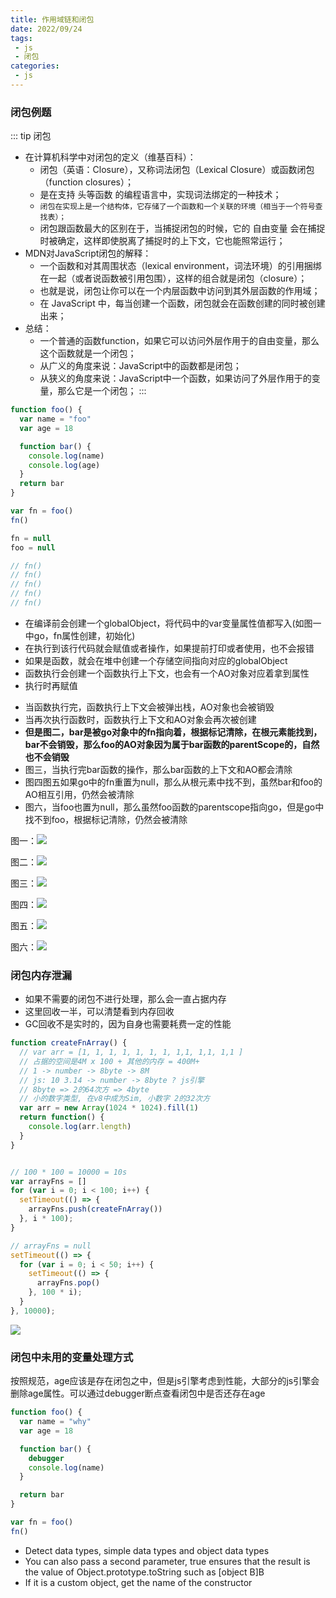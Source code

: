 ```yaml
---
title: 作用域链和闭包
date: 2022/09/24
tags:
 - js
 - 闭包
categories:
 - js
--- 
```


### 闭包例题

::: tip 闭包
+ 在计算机科学中对闭包的定义（维基百科）：
	- 闭包（英语：Closure），又称词法闭包（Lexical Closure）或函数闭包（function closures）；
	- 是在支持 头等函数 的编程语言中，实现词法绑定的一种技术；
	- `闭包在实现上是一个结构体，它存储了一个函数和一个关联的环境（相当于一个符号查找表）；`
	- 闭包跟函数最大的区别在于，当捕捉闭包的时候，它的 自由变量 会在捕捉时被确定，这样即使脱离了捕捉时的上下文，它也能照常运行；
+ MDN对JavaScript闭包的解释：
	- 一个函数和对其周围状态（lexical environment，词法环境）的引用捆绑在一起（或者说函数被引用包围），这样的组合就是闭包（closure）；
	- 也就是说，闭包让你可以在一个内层函数中访问到其外层函数的作用域；
	- 在 JavaScript 中，每当创建一个函数，闭包就会在函数创建的同时被创建出来；
+ 总结：
	- 一个普通的函数function，如果它可以访问外层作用于的自由变量，那么这个函数就是一个闭包；
	- 从广义的角度来说：JavaScript中的函数都是闭包；
	- 从狭义的角度来说：JavaScript中一个函数，如果访问了外层作用于的变量，那么它是一个闭包；
:::

```js
function foo() {
  var name = "foo"
  var age = 18

  function bar() {
    console.log(name)
    console.log(age)
  }
  return bar
}

var fn = foo()
fn()

fn = null
foo = null

// fn()
// fn()
// fn()
// fn()
// fn()
```
+ 在编译前会创建一个globalObject，将代码中的var变量属性值都写入(如图一中go，fn属性创建，初始化)
+ 在执行到该行代码就会赋值或者操作，如果提前打印或者使用，也不会报错
+ 如果是函数，就会在堆中创建一个存储空间指向对应的globalObject
+ 函数执行会创建一个函数执行上下文，也会有一个AO对象对应着拿到属性
+ 执行时再赋值

<div class='imp'>

+ 当函数执行完，函数执行上下文会被弹出栈，AO对象也会被销毁
+ 当再次执行函数时，函数执行上下文和AO对象会再次被创建 
+ **但是图二，bar是被go对象中的fn指向着，根据标记清除，在根元素能找到，bar不会销毁，那么foo的AO对象因为属于bar函数的parentScope的，自然也不会销毁**
+ 图三，当执行完bar函数的操作，那么bar函数的上下文和AO都会清除
+ 图四图五如果go中的fn重置为null，那么从根元素中找不到，虽然bar和foo的AO相互引用，仍然会被清除
+ 图六，当foo也置为null，那么虽然foo函数的parentscope指向go，但是go中找不到foo，根据标记清除，仍然会被清除


</div>



图一：<img src='/img/0002.png'/>

图二：<img src='/img/0001.png'/>

图三：<img src='/img/0003.png'/>

图四：<img src='/img/0004.png'/>

图五：<img src='/img/0005.png'/>

图六：<img src='/img/0006.png'/>


### 闭包内存泄漏

+ 如果不需要的闭包不进行处理，那么会一直占据内存
+ 这里回收一半，可以清楚看到内存回收
+ GC回收不是实时的，因为自身也需要耗费一定的性能
```js
function createFnArray() {
  // var arr = [1, 1, 1, 1, 1, 1, 1, 1,1, 1,1, 1,1 ]
  // 占据的空间是4M x 100 + 其他的内存 = 400M+
  // 1 -> number -> 8byte -> 8M
  // js: 10 3.14 -> number -> 8byte ? js引擎
  // 8byte => 2的64次方 => 4byte
  // 小的数字类型, 在v8中成为Sim, 小数字 2的32次方
  var arr = new Array(1024 * 1024).fill(1)
  return function() {
    console.log(arr.length)
  }
}


// 100 * 100 = 10000 = 10s
var arrayFns = []
for (var i = 0; i < 100; i++) {
  setTimeout(() => {
    arrayFns.push(createFnArray())
  }, i * 100);
}

// arrayFns = null
setTimeout(() => {
  for (var i = 0; i < 50; i++) {
    setTimeout(() => {
      arrayFns.pop()
    }, 100 * i);
  }
}, 10000);
```

<img src='/img/0007.png'/>


### 闭包中未用的变量处理方式

按照规范，age应该是存在闭包之中，但是js引擎考虑到性能，大部分的js引擎会删除age属性。可以通过debugger断点查看闭包中是否还存在age
```js
function foo() {
  var name = "why"
  var age = 18

  function bar() {
    debugger
    console.log(name)
  }

  return bar
}

var fn = foo()
fn()


```


+ Detect data types, simple data types and object data types
+ You can also pass a second parameter, true ensures that the result is the value of Object.prototype.toString such as [object B]B
+ If it is a custom object, get the name of the constructor

